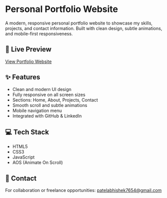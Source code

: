 # Personal Portfolio Website

A modern, responsive personal portfolio website to showcase my skills, projects, and contact information. Built with clean design, subtle animations, and mobile-first responsiveness.

## 🔗 Live Preview
[View Portfolio Website](https://abhii7554.github.io/portfolio/)

## ✨ Features
- Clean and modern UI design
- Fully responsive on all screen sizes
- Sections: Home, About, Projects, Contact
- Smooth scroll and subtle animations
- Mobile navigation menu
- Integrated with GitHub & LinkedIn

## 💻 Tech Stack
- HTML5
- CSS3
- JavaScript
- AOS (Animate On Scroll)

## 📩 Contact
For collaboration or freelance opportunities: patelabhishek7654@gmail.com
